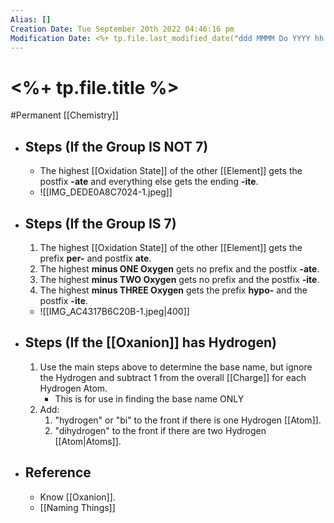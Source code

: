 ```yaml
---
Alias: []
Creation Date: Tue September 20th 2022 04:46:16 pm 
Modification Date: <%+ tp.file.last_modified_date("ddd MMMM Do YYYY hh:mm:ss a") %>
---
```

# <%+ tp.file.title %>
#Permanent [[Chemistry]]

- ## Steps (If the Group **IS NOT** 7)
	- The highest [[Oxidation State]] of the other [[Element]] gets the postfix **-ate** and everything else gets the ending **-ite**.
	- ![[IMG_DEDE0A8C7024-1.jpeg]]
- ## Steps (If the Group **IS** 7)
	1. The highest [[Oxidation State]] of the other [[Element]] gets the prefix **per-** and postfix **ate**.
	2. The highest **minus ONE Oxygen** gets no prefix and the postfix **-ate**.
	3. The highest **minus TWO Oxygen** gets no prefix and the postfix **-ite**.
	4. The highest **minus THREE Oxygen** gets the prefix **hypo-** and the postfix **-ite**.
	- ![[IMG_AC4317B6C20B-1.jpeg|400]]
- ## Steps (If the [[Oxanion]] has Hydrogen)
	1. Use the main steps above to determine the base name, but ignore the Hydrogen and subtract 1 from the overall [[Charge]] for each Hydrogen Atom.
		- This is for use in finding the base name ONLY
	2. Add:
		1. "hydrogen" or "bi" to the front if there is one Hydrogen [[Atom]].
		2. "dihydrogen" to the front if there are two Hydrogen [[Atom|Atoms]].
- ## Reference
	- Know [[Oxanion]].
	- [[Naming Things]]
